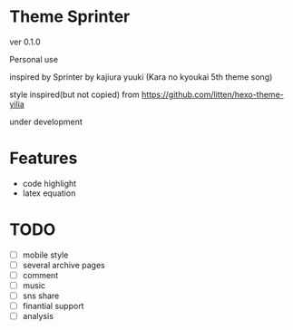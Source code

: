 
# Theme Sprinter

ver 0.1.0

Personal use

inspired by Sprinter by kajiura yuuki (Kara no kyoukai 5th theme song)

style inspired(but not copied) from https://github.com/litten/hexo-theme-yilia

under development


# Features

- code highlight
- latex equation


# TODO
- [ ] mobile style
- [ ] several archive pages
- [ ] comment
- [ ] music
- [ ] sns share
- [ ] finantial support
- [ ] analysis

